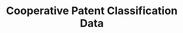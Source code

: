 ---
layout: default
bigquery: https://console.cloud.google.com/bigquery?p=patents-public-data&d=cpc&page=dataset
citation: '“Cooperative Patent Classification” by the EPO and USPTO, for public use. '
contributors: EPO, USPTO
cost: None
description: Cooperative Patent Classification Data contains the scheme and definitions
  of the Cooperative Patent Classification system for classifying patent documents.
  The CPC is the result of a partnership between the EPO and the USPTO in their joint
  effort to develop a common, internationally compatible classification system for
  technical documents, in particular patent publications, which will be used by both
  offices in the patent granting process
documentation: https://www.cooperativepatentclassification.org/cpcSchemeAndDefinitions
last_edit: Mon, 04 Apr 2022 19:07:06 GMT
location: https://www.cooperativepatentclassification.org/index
maintained_by: USPTO, EPO
schema_fields: '[''parents'', ''breakdown_code'', ''childGroups'', ''residual_references'',
  ''titleFull'', ''not_allocatable'', ''additional_only'', ''ipc_concordant'', ''title_part'',
  ''ipcConcordant'', ''symbol'', ''title_full'', ''child_groups'', ''application_references'',
  ''notAllocatable'', ''children'', ''limitingReferences'', ''residualReferences'',
  ''breakdownCode'', ''informative_references'', ''limiting_references'', ''applicationReferences'',
  ''informativeReferences'', ''level'', ''sizeCache'', ''dateRevised'', ''status'',
  ''date_revised'', ''glossary'', ''synonyms'', ''titlePart'', ''definition'']'
shortname: cooperative_patent_classification
tags:
- patents
- science
title: Cooperative Patent Classification Data
uuid: 984374a7-16e9-4b35-9445-458daceb01bf
---